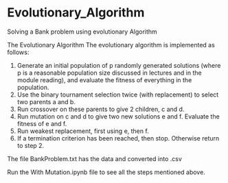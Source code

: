 # Evolutionary_Algorithm
Solving a Bank problem using evolutionary Algorithm

The Evolutionary Algorithm 
The evolutionary algorithm is implemented as follows: 
1. Generate an initial population of p randomly generated solutions (where p is a reasonable population size discussed in lectures and in the module reading), and evaluate the fitness of everything in the population. 
2. Use the binary tournament selection twice (with replacement) to select two parents a and b. 
3. Run crossover on these parents to give 2 children, c and d. 
4. Run mutation on c and d to give two new solutions e and f. Evaluate the fitness of e and f. 
5. Run weakest replacement, first using e, then f. 
6. If a termination criterion has been reached, then stop. Otherwise return to step 2.

The file BankProblem.txt has the data and converted into .csv

Run the With Mutation.ipynb file to see all the steps mentioned above.
